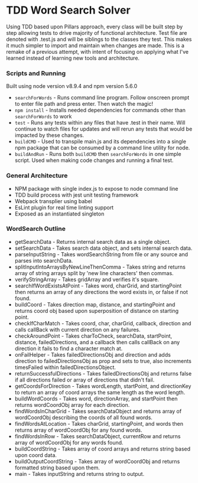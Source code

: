 # TDD Word Search Solver

Using TDD based upon Pillars approach, every class will be built step by step allowing tests to drive majority of functional architecture. Test file are denoted with .test.js and will be siblings to the classes they test. This makes it much simpler to import and maintain when changes are made. This is a remake of a previous attempt, with intent of focusing on applying what I've learned instead of learning new tools and architecture.

### Scripts and Running
Built using node version v8.9.4 and npm version 5.6.0
* `searchForWords` - Runs command line program. Follow onscreen prompt to enter file path and press enter. Then watch the magic!
* `npm install` - Installs needed dependencies for commands other than `searchForWords` to work 
* `test` - Runs any tests within any files that have .test in their name. Will continue to watch files for updates and will rerun any tests that would be impacted by these changes.
* `buildCMD` - Used to transpile main.js and its dependencies into a single npm package that can be consumed by a command line utility for node.
* `buildAndRun` - Runs both `buildCMD` then `searchForWords` in one simple script. Used when making code changes and running a final test.

### General Architecture
* NPM package with single index.js to expose to node command line
* TDD build process with jest unit testing framework
* Webpack transplier using babel
* EsLint plugin for real time linting support
* Exposed as an instantiated singleton

### WordSearch Outline
* getSearchData - Returns internal search data as a single object.
* setSearchData - Takes search data object, and sets internal search data.
* parseInputString - Takes wordSearchString from file or any source and parses into searchData.
* splitInputIntoArraysByNewLineThenComma - Takes string and returns array of string arrays split by 'new line characters' then commas.
* verifyStringArray - Takes gridArray and verifies it's square.
* searchIfWordExistsAtPoint - Takes word, charGrid, and startingPoint then returns an array of any directions the word exists in, or false if not found.
* buildCoord - Takes direction map, distance, and startingPoint and returns coord obj based upon superposition of distance on starting point.
* checkIfCharMatch - Takes coord, char, charGrid, callback, direction and calls callBack with current direction on any failures.
* checkAroundPoint - Takes charToCheck, searchData, startPoint, distance, failedDirections, and a callback then calls callBack on any direction it fails to find a character match at.
* onFailHelper - Takes failedDirectionsObj and direction and adds direction to failedDirectionsObj as prop and sets to true, also increments timesFailed within failedDirectionsObject.
* returnSuccessfulDirections - Takes failedDirectionsObj and returns false if all directions failed or array of directions that didn't fail.
* getCoordsForDirection - Takes wordLength, startPoint, and directionKey to return an array of coord arrays the same length as the word length.
* buildWordCoords - Takes word, directionArray, and startPoint then returns wordCoordObj array for each direction.
* findWordsInCharGrid - Takes searchDataObject and returns array of wordCoordObj describing the coords of all found words.
* findWordsAtLocation - Takes charGrid, startingPoint, and words then returns array of wordCoordObj for any found words.
* findWordsInRow - Takes searchDataObject, currentRow and returns array of wordCoordObj for any words found.
* buildCoordString - Takes array of coord arrays and returns string based upon coord data.
* buildOutputCoordString - Takes array of wordCoordObj and returns formatted string based upon them.
* main - Takes inputString and returns string to output.
 